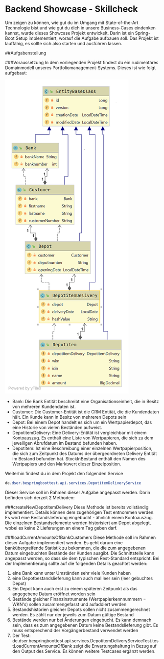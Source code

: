 Backend Showcase - Skillcheck
===
Um zeigen zu können, wie gut du im Umgang mit State-of-the-Art Technologie bist und wie gut du dich in unsere Business-Cases 
eindenken kannst, wurde dieses Showcase Projekt entwickelt. Darin ist ein Spring-Boot Setup implementiert, worauf die Aufgabe aufbauen soll. 
Das Projekt ist lauffähig, es sollte sich also starten und ausführen lassen. 

##Aufgabenstellung

###Voraussetzung
In dem vorliegenden Projekt findest du ein rudimentäres Domainmodell unseres Portfoliomanagement-Systems. Dieses ist wie folgt aufgebaut:

![Entities](package_entities.png)

-	Bank: Die Bank Entität beschreibt eine Organisationseinheit, die in Besitz von mehreren Kundendaten ist.
-	Customer:  Die Customer-Entität ist die CRM Entität, die die Kundendaten hält. Ein Kunde kann in Besitz von mehreren Depots sein
-	Depot: Bei einem Depot handelt es sich um ein Wertpapierdepot, das eine Historie von vielen Beständen aufweist.
-	DepotitemDelivery: Eine Delivery-Entität ist vergleichbar mit einem Kontoauszug. Es enthält eine Liste von Wertpapieren, die sich zu dem jeweiligen Abrufdatum im Bestand befunden haben. 
-	Depotitem: Ist eine Beschreibung einer einzelnen Wertpapierposition, die sich zum Zeitpunkt des Datums der übergeordneten Delivery Entität im Bestand befunden hat.  StockInBestand enthält den Namen des Wertpapiers und den Marktwert dieser Einzelposition. 

Weiterhin findest du in dem Projekt den folgenden Service
```java
de.dser.bespringboottest.api.services.DepotitemDeliveryService
```
Dieser Service soll im Rahmen dieser Aufgabe angepasst werden. Darin befinden sich derzeit 2 Methoden:

###createNewDepotitemDelivery
 Diese Methode ist bereits vollständig implementiert. Details können dem zugehörigen Test entnommen werden. Es wird eine Bestandslieferung 
 eingebucht - ähnlich einem Kontoauszug. Die einzelnen Bestandselemente werden historisiert am Depot abgelegt, wobei es keine
 2 Lieferungen an einem Tag geben darf.
 
###loadCurrentAmountsOfBankCustomers
Diese Methode soll im Rahmen dieser Aufgabe implementiert werden. Es geht darum eine bankübergreifende Statistik zu bekommen, 
die die zum angegebenen Datum eingebuchten Bestände der Kunden ausgibt. Die Schnittstelle kann angepasst werden, so dass sie
dem typischen Rest-Standard entspricht. Bei der Implementierung sollte auf die folgenden Details geachtet werden:
1. eine Bank kann unter Umständen sehr viele Kunden haben
2. eine Depotbestandslieferung kann auch mal leer sein (leer gebuchtes Depot)
3. Ein Depot kann auch erst zu einem späteren Zeitpunkt als das angegebene Datum eröffnet worden sein
4. Bestände gleicher Finanzinstrumente (Wertpapierkennnummern = WKN's) sollen zusammengefasst und aufaddiert werden
5. Bestandshistorien gleicher Depots sollen nicht zusammengerechnet werden. Es zählt nur der jeweils zum Datum gültige Bestand
6. Bestände werden nur bei Änderungen eingebucht. Es kann demnach sein, dass es zum angegebenen Datum keine Bestandslieferung gibt. Es muss entsprechend der Vorgängerbestand verwendet werden
7. Der Test: de.dser.bespringboottest.api.services.DepotitemDeliveryServiceTest.testLoadCurrentAmountsOfBank zeigt die Erwartungshaltung in Bezug auf den Output des Service. Es können weitere Testcases ergänzt werden. 

